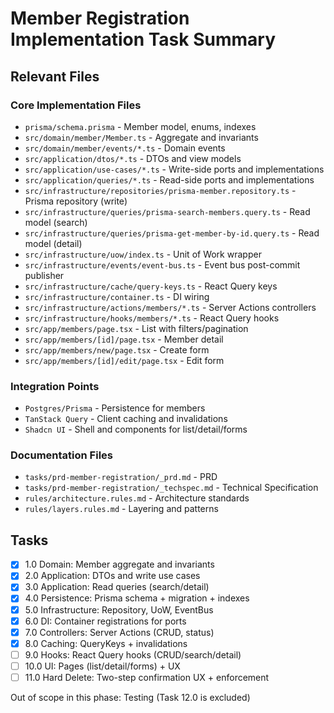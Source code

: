 # Member Registration Implementation Task Summary

## Relevant Files

### Core Implementation Files

- `prisma/schema.prisma` - Member model, enums, indexes
- `src/domain/member/Member.ts` - Aggregate and invariants
- `src/domain/member/events/*.ts` - Domain events
- `src/application/dtos/*.ts` - DTOs and view models
- `src/application/use-cases/*.ts` - Write-side ports and implementations
- `src/application/queries/*.ts` - Read-side ports and implementations
- `src/infrastructure/repositories/prisma-member.repository.ts` - Prisma repository (write)
- `src/infrastructure/queries/prisma-search-members.query.ts` - Read model (search)
- `src/infrastructure/queries/prisma-get-member-by-id.query.ts` - Read model (detail)
- `src/infrastructure/uow/index.ts` - Unit of Work wrapper
- `src/infrastructure/events/event-bus.ts` - Event bus post-commit publisher
- `src/infrastructure/cache/query-keys.ts` - React Query keys
- `src/infrastructure/container.ts` - DI wiring
- `src/infrastructure/actions/members/*.ts` - Server Actions controllers
- `src/infrastructure/hooks/members/*.ts` - React Query hooks
- `src/app/members/page.tsx` - List with filters/pagination
- `src/app/members/[id]/page.tsx` - Member detail
- `src/app/members/new/page.tsx` - Create form
- `src/app/members/[id]/edit/page.tsx` - Edit form

### Integration Points

- `Postgres/Prisma` - Persistence for members
- `TanStack Query` - Client caching and invalidations
- `Shadcn UI` - Shell and components for list/detail/forms

### Documentation Files

- `tasks/prd-member-registration/_prd.md` - PRD
- `tasks/prd-member-registration/_techspec.md` - Technical Specification
- `rules/architecture.rules.md` - Architecture standards
- `rules/layers.rules.md` - Layering and patterns

## Tasks

- [X] 1.0 Domain: Member aggregate and invariants
- [X] 2.0 Application: DTOs and write use cases
- [X] 3.0 Application: Read queries (search/detail)
- [X] 4.0 Persistence: Prisma schema + migration + indexes
- [X] 5.0 Infrastructure: Repository, UoW, EventBus
- [X] 6.0 DI: Container registrations for ports
- [X] 7.0 Controllers: Server Actions (CRUD, status)
- [X] 8.0 Caching: QueryKeys + invalidations
- [ ] 9.0 Hooks: React Query hooks (CRUD/search/detail)
- [ ] 10.0 UI: Pages (list/detail/forms) + UX
- [ ] 11.0 Hard Delete: Two-step confirmation UX + enforcement

Out of scope in this phase: Testing (Task 12.0 is excluded)
